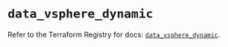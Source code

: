 # `data_vsphere_dynamic`

Refer to the Terraform Registry for docs: [`data_vsphere_dynamic`](https://registry.terraform.io/providers/hashicorp/vsphere/2.9.1/docs/data-sources/dynamic).
